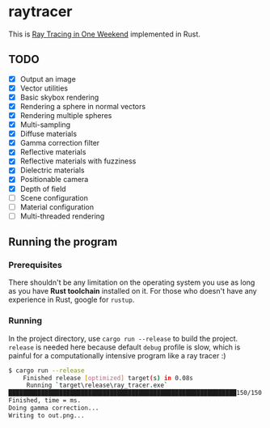 # raytracer

This is [Ray Tracing in One Weekend](https://raytracing.github.io/books/RayTracingInOneWeekend.html) implemented in Rust.

## TODO

- [x] Output an image
- [x] Vector utilities
- [x] Basic skybox rendering
- [x] Rendering a sphere in normal vectors
- [x] Rendering multiple spheres
- [x] Multi-sampling
- [x] Diffuse materials
- [x] Gamma correction filter
- [x] Reflective materials
- [x] Reflective materials with fuzziness
- [x] Dielectric materials
- [x] Positionable camera
- [x] Depth of field
- [ ] Scene configuration
- [ ] Material configuration
- [ ] Multi-threaded rendering

## Running the program

### Prerequisites

There shouldn't be any limitation on the operating system you use as long as you have **Rust toolchain** installed on it. For those who doesn't have any experience in Rust, google for `rustup`.

### Running

In the project directory, use `cargo run --release` to build the project. `release` is needed here because default `debug` profile is slow, which is painful for a computationally intensive program like a ray tracer :)

```bash
$ cargo run --release
    Finished release [optimized] target(s) in 0.08s
     Running `target\release\ray_tracer.exe`
███████████████████████████████████████████████████████████████150/150
Finished, time = ms.
Doing gamma correction...
Writing to out.png...
```
